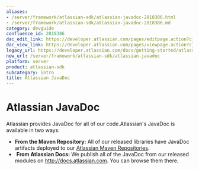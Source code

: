 ```yaml
---
aliases:
- /server/framework/atlassian-sdk/atlassian-javadoc-2818386.html
- /server/framework/atlassian-sdk/atlassian-javadoc-2818386.md
category: devguide
confluence_id: 2818386
dac_edit_link: https://developer.atlassian.com/pages/editpage.action?cjm=wozere&pageId=2818386
dac_view_link: https://developer.atlassian.com/pages/viewpage.action?cjm=wozere&pageId=2818386
legacy_url: https://developer.atlassian.com/docs/getting-started/atlassian-javadoc
new_url: /server/framework/atlassian-sdk/atlassian-javadoc
platform: server
product: atlassian-sdk
subcategory: intro
title: Atlassian JavaDoc
---
```

# Atlassian JavaDoc

Atlassian provides JavaDoc for all of our code.Atlassian's JavaDoc is available in two ways:

-   **From the Maven Repository:** All of our released libraries have JavaDoc artifacts deployed to our [Atlassian Maven Repositories](/server/framework/atlassian-sdk/atlassian-maven-repositories-2818705.html).
-    **From Atlassian Docs:** We publish all of the JavaDoc from our released modules on <a href="http://docs.atlassian.com/" class="external-link">http://docs.atlassian.com</a>. You can browse them there.






































































































































































